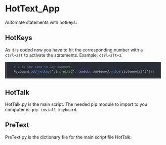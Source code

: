 # HotText_App
Automate statements with hotkeys.

## HotKeys
As it is coded now you have to hit the corresponding number with a `ctrl+alt` to activate the statements. Example: `ctrl+alt+3`.

![Example](HotKey2.PNG "Example")

## HotTalk
HotTalk.py is the main script. The needed pip module to import to you computer is: `pip install keyboard`.

## PreText
PreText.py is the dictionary file for the main script file HotTalk.
